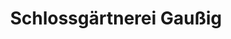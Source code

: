 ---
title: "Schlossgärtnerei Gaußig"
url: /doberschau-gaussig/schlossgaertnerei-gaussig/
shop: Garten-Center
---